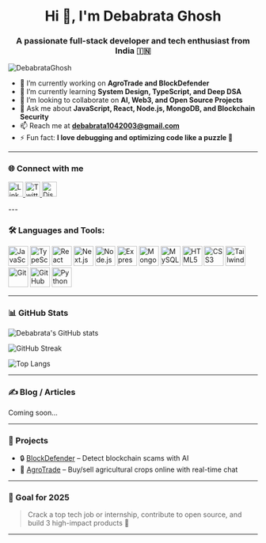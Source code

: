 <h1 align="center">Hi 👋, I'm Debabrata Ghosh</h1>
<h3 align="center">A passionate full-stack developer and tech enthusiast from India 🇮🇳</h3>

<p align="left"> <img src="https://komarev.com/ghpvc/?username=DebabrataGhosh&label=Profile%20views&color=0e75b6&style=flat" alt="DebabrataGhosh" /> </p>

- 🔭 I’m currently working on **AgroTrade and BlockDefender**  
- 🌱 I’m currently learning **System Design, TypeScript, and Deep DSA**  
- 👯 I’m looking to collaborate on **AI, Web3, and Open Source Projects**  
- 💬 Ask me about **JavaScript, React, Node.js, MongoDB, and Blockchain Security**  
- 📫 Reach me at **debabrata1042003@gmail.com**  
- ⚡ Fun fact: **I love debugging and optimizing code like a puzzle 🧩**

---

### 🌐 Connect with me

<p align="left">
  <a href="https://www.linkedin.com/in/debabrata-ghosh/" target="_blank">
    <img src="https://cdn.jsdelivr.net/gh/devicons/devicon/icons/linkedin/linkedin-original.svg" alt="LinkedIn" width="30" height="30"/>
  </a>
  <a href="https://twitter.com/" target="_blank">
    <img src="https://cdn-icons-png.flaticon.com/512/5968/5968830.png" alt="Twitter/X" width="30" height="30"/>
  </a>
  <a href="https://discord.com/" target="_blank">
    <img src="https://cdn.jsdelivr.net/gh/devicons/devicon/icons/discordjs/discordjs-original.svg" alt="Discord" width="30" height="30"/>
  </a>
</p>
---

### 🛠️ Languages and Tools:

<p align="left">
  <img src="https://cdn.jsdelivr.net/gh/devicons/devicon/icons/javascript/javascript-original.svg" alt="JavaScript" width="40" height="40"/>
  <img src="https://cdn.jsdelivr.net/gh/devicons/devicon/icons/typescript/typescript-original.svg" alt="TypeScript" width="40" height="40"/>
  <img src="https://cdn.jsdelivr.net/gh/devicons/devicon/icons/react/react-original.svg" alt="React" width="40" height="40"/>
  <img src="https://cdn.jsdelivr.net/gh/devicons/devicon/icons/nextjs/nextjs-original.svg" alt="Next.js" width="40" height="40"/>
  <img src="https://cdn.jsdelivr.net/gh/devicons/devicon/icons/nodejs/nodejs-original.svg" alt="Node.js" width="40" height="40"/>
  <img src="https://cdn.jsdelivr.net/gh/devicons/devicon/icons/express/express-original.svg" alt="Express.js" width="40" height="40"/>
  <img src="https://cdn.jsdelivr.net/gh/devicons/devicon/icons/mongodb/mongodb-original.svg" alt="MongoDB" width="40" height="40"/>
  <img src="https://cdn.jsdelivr.net/gh/devicons/devicon/icons/mysql/mysql-original.svg" alt="MySQL" width="40" height="40"/>
  <img src="https://cdn.jsdelivr.net/gh/devicons/devicon/icons/html5/html5-original.svg" alt="HTML5" width="40" height="40"/>
  <img src="https://cdn.jsdelivr.net/gh/devicons/devicon/icons/css3/css3-original.svg" alt="CSS3" width="40" height="40"/>
  <img src="https://cdn.jsdelivr.net/gh/devicons/devicon/icons/tailwindcss/tailwindcss-plain.svg" alt="TailwindCSS" width="40" height="40"/>
  <img src="https://cdn.jsdelivr.net/gh/devicons/devicon/icons/git/git-original.svg" alt="Git" width="40" height="40"/>
  <img src="https://cdn.jsdelivr.net/gh/devicons/devicon/icons/github/github-original.svg" alt="GitHub" width="40" height="40"/>
  <img src="https://cdn.jsdelivr.net/gh/devicons/devicon/icons/python/python-original.svg" alt="Python" width="40" height="40"/>
</p>

---

### 📊 GitHub Stats

<p align="left">
  <img src="https://github-readme-stats.vercel.app/api?username=DebabrataGhosh&show_icons=true&theme=github_dark" alt="Debabrata's GitHub stats"/>
</p>

<p align="left">
  <img src="https://github-readme-streak-stats.herokuapp.com/?user=DebabrataGhosh&theme=github-dark" alt="GitHub Streak"/>
</p>

<p align="left">
  <img src="https://github-readme-stats.vercel.app/api/top-langs/?username=DebabrataGhosh&layout=compact&theme=github_dark" alt="Top Langs"/>
</p>

---

### ✍️ Blog / Articles

Coming soon...

---

### 🚀 Projects

- 🔒 [BlockDefender](https://github.com/DebabrataGhosh/BlockDefender) – Detect blockchain scams with AI
- 🌾 [AgroTrade](https://github.com/DebabrataGhosh/AgroTrade) – Buy/sell agricultural crops online with real-time chat

---

### 🎯 Goal for 2025
> Crack a top tech job or internship, contribute to open source, and build 3 high-impact products 🚀

---

